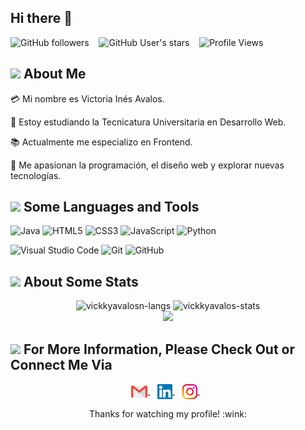 ## Hi there 👋

<img alt="GitHub followers" src="https://img.shields.io/github/followers/vickkyavalos?style=social"> &nbsp;&nbsp;  <img alt="GitHub User's stars" src="https://img.shields.io/github/stars/vickkyavalos?style=social"> &nbsp;&nbsp; ![Profile Views](https://komarev.com/ghpvc/?username=vickkyavalos&color=blue&style=flat)

## <img src="https://raw.githubusercontent.com/nixin72/nixin72/master/wave.gif" width="50px"></img> About Me

:credit_card: Mi nombre es Victoria Inés Avalos.

:school: Estoy estudiando la Tecnicatura Universitaria en Desarrollo Web.

:books: Actualmente me especializo en Frontend.

:monocle_face: Me apasionan la programación, el diseño web y explorar nuevas tecnologías.


## <img src="https://media2.giphy.com/media/QssGEmpkyEOhBCb7e1/giphy.gif?cid=ecf05e47a0n3gi1bfqntqmob8g9aid1oyj2wr3ds3mg700bl&rid=giphy.gif" width="50px"> Some Languages and Tools
![Java](https://img.shields.io/badge/java-%23ED8B00.svg?style=for-the-badge&logo=java&logoColor=white) ![HTML5](https://img.shields.io/badge/html5-%23E34F26.svg?style=for-the-badge&logo=html5&logoColor=white) ![CSS3](https://img.shields.io/badge/css3-%231572B6.svg?style=for-the-badge&logo=css3&logoColor=white) ![JavaScript](https://img.shields.io/badge/javascript-%23323330.svg?style=for-the-badge&logo=javascript&logoColor=%23F7DF1E) ![Python](https://img.shields.io/badge/python-%2314354C.svg?style=for-the-badge&logo=python&logoColor=white)


![Visual Studio Code](https://img.shields.io/badge/Visual%20Studio%20Code-0078d7.svg?style=for-the-badge&logo=visual-studio-code&logoColor=white) ![Git](https://img.shields.io/badge/git-%23F05033.svg?style=for-the-badge&logo=git&logoColor=white) ![GitHub](https://img.shields.io/badge/github-%23121011.svg?style=for-the-badge&logo=github&logoColor=white) 

## <img src="https://media0.giphy.com/media/cNZqrH5IzOG0xrlWks/giphy.gif?cid=ecf05e47map255q427en9uprqc1sb0unjq5k4fnqg5pmhhs4&rid=giphy.gif&ct=s" width="50px"> About Some Stats
<div align="center">
<img height="150em" src="https://github-readme-stats.vercel.app/api/top-langs/?username=vickkyavalos&layout=compact&show_icon=true&theme=algolia" alt="vickkyavalosn-langs"/>
<img height="150em" src="https://github-readme-stats.vercel.app/api/?username=vickkyavalos&layout=compact&show_icon=true&theme=algolia" alt="vickkyavalos-stats"/>
</div>
<div align="center">
  <img src="http://github-readme-streak-stats.herokuapp.com?user=vickkyavalos&theme=algolia&background=0d1117&hide_border=true" />
 
</div>

## <img src='https://raw.githubusercontent.com/ShahriarShafin/ShahriarShafin/main/Assets/handshake.gif' width="80px"> For More Information, Please Check Out or Connect Me Via
<p align="center">
  <a href="mailto:inessavalos14@gmail.com" >
    <img align="center" alt="VickyAvalos| Gmail" width="26px" src="https://github.com/SatYu26/SatYu26/blob/master/Assets/Gmail.svg" />
  </a> &nbsp;&nbsp;
  
  <a href="https://www.linkedin.com/in/victoria-avalos-092768253//" target="_blank">
    <img align="center" alt="VickyAvalos | Linkedin" width="24px" src="https://github.com/SatYu26/SatYu26/blob/master/Assets/Linkedin.svg" />
  </a> &nbsp;&nbsp;
  
  <a href="https://www.instagram.com/aa.vickk/" target="_blank">
    <img align="center" alt="VickyAvalos | Instagram" width="24px" src="https://github.com/SatYu26/SatYu26/blob/master/Assets/Instagram.svg" />
  </a> &nbsp;&nbsp;
  
<p> 
<div align="center">
  Thanks for watching my profile! :wink: <br/>
</div>
